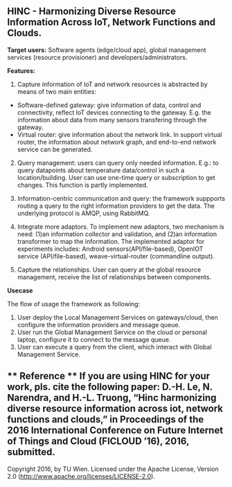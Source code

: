 ## HINC - Harmonizing Diverse Resource Information Across IoT, Network Functions and Clouds.

**Target users:**  Software agents (edge/cloud app), global management services (resource provisioner) and developers/administrators. 

**Features:**

1. Capture information of IoT and network resources is abstracted by means of two main entities:
  * Software-defined gateway: give information of data, control and connectivity, reflect IoT devices connecting to the gateway. E.g. the information about data from many sensors transfering through the gateway.
  * Virtual router: give information about the network link. In support virtual router, the information about network graph, and end-to-end network service can be generated.
  
2. Query management: users can query only needed information. E.g.: to query datapoints about temperature data/control in such a location/building. User can use one-time query or subscription to get changes. This function is partly implemented.

3. Information-centric communication and query: the framework suppports routing a query to the right information providers to get the data. The underlying protocol is AMQP, using RabbitMQ.

4. Integrate more adaptors. To implement new adaptors, two mechanism is need: (1)an information collector and validation, and (2)an information transformer to map the information. The implemented adaptor for experiments includes: Android sensors(API/file-based), OpenIOT service (API/file-based), weave-virtual-router (commandline output).

5. Capture the relationships. User can query at the global resource management, receive the list of relationships between components.

**Usecase**

The flow of usage the framework as following:
1. User deploy the Local Management Services on gateways/cloud, then configure the information providers and message queue.
2. User run the Global Management Service on the cloud or personal laptop, configure it to connect to the message queue.
4. User can execute a query from the client, which interact with Global Management Service.

** Reference **
If you are using HINC for your work, pls. cite the following paper: 
D.-H. Le, N. Narendra, and H.-L. Truong, “Hinc harmonizing diverse resource information across iot, network functions and clouds,” in Proceedings of the 2016 International Conference on Future Internet of Things and Cloud (FICLOUD ’16), 2016, submitted.
------------------------
Copyright 2016, by TU Wien.
Licensed under the Apache License, Version 2.0 (http://www.apache.org/licenses/LICENSE-2.0).



